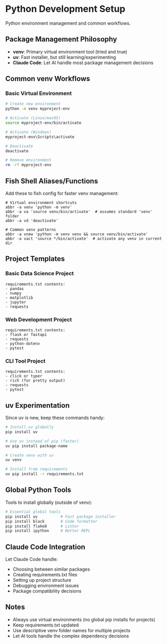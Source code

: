 # Python Development Setup

Python environment management and common workflows.

## Package Management Philosophy

- **venv**: Primary virtual environment tool (tried and true)
- **uv**: Fast installer, but still learning/experimenting
- **Claude Code**: Let AI handle most package management decisions

## Common venv Workflows

### Basic Virtual Environment
```bash
# Create new environment
python -m venv myproject-env

# Activate (Linux/macOS)
source myproject-env/bin/activate

# Activate (Windows)
myproject-env\Scripts\activate

# Deactivate
deactivate

# Remove environment
rm -rf myproject-env
```

## Fish Shell Aliases/Functions

Add these to fish config for faster venv management:

```fish
# Virtual environment shortcuts
abbr -a venv 'python -m venv'
abbr -a va 'source venv/bin/activate'  # assumes standard 'venv' folder
abbr -a vd 'deactivate'

# Common venv patterns
abbr -a vnew 'python -m venv venv && source venv/bin/activate'
abbr -a vact 'source */bin/activate'  # activate any venv in current dir
```

## Project Templates

### Basic Data Science Project
```
requirements.txt contents:
- pandas
- numpy  
- matplotlib
- jupyter
- requests
```

### Web Development Project
```
requirements.txt contents:
- flask or fastapi
- requests
- python-dotenv
- pytest
```

### CLI Tool Project
```
requirements.txt contents:
- click or typer
- rich (for pretty output)
- requests
- pytest
```

## uv Experimentation

Since uv is new, keep these commands handy:

```bash
# Install uv globally
pip install uv

# Use uv instead of pip (faster)
uv pip install package-name

# Create venv with uv
uv venv

# Install from requirements
uv pip install -r requirements.txt
```

## Global Python Tools

Tools to install globally (outside of venv):

```bash
# Essential global tools
pip install uv          # Fast package installer
pip install black       # Code formatter  
pip install flake8      # Linter
pip install ipython     # Better REPL
```

## Claude Code Integration

Let Claude Code handle:
- Choosing between similar packages
- Creating requirements.txt files
- Setting up project structure
- Debugging environment issues
- Package compatibility decisions

## Notes

- Always use virtual environments (no global pip installs for projects)
- Keep requirements.txt updated
- Use descriptive venv folder names for multiple projects
- Let AI tools handle the complex dependency decisions